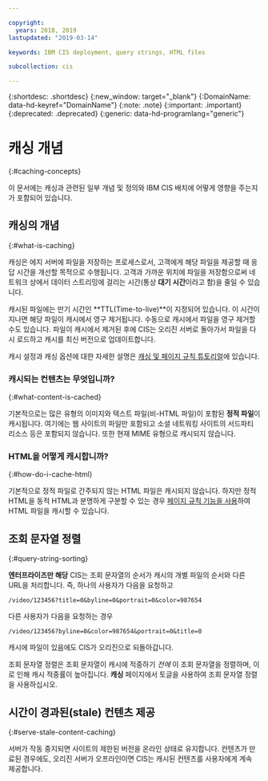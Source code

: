 ```yaml
---

copyright:
  years: 2018, 2019
lastupdated: "2019-03-14"

keywords: IBM CIS deployment, query strings, HTML files

subcollection: cis

---
```


{:shortdesc: .shortdesc}
{:new_window: target="_blank"}
{:DomainName: data-hd-keyref="DomainName"}
{:note: .note}
{:important: .important}
{:deprecated: .deprecated}
{:generic: data-hd-programlang="generic"}

# 캐싱 개념
{:#caching-concepts}

이 문서에는 캐싱과 관련된 일부 개념 및 정의와 IBM CIS 배치에 어떻게 영향을 주는지가 포함되어 있습니다.

## 캐싱의 개념
{:#what-is-caching}

캐싱은 에지 서버에 파일을 저장하는 프로세스로서, 고객에게 해당 파일을 제공할 때 응답 시간을 개선할 목적으로 수행됩니다. 고객과 가까운 위치에 파일을 저장함으로써 네트워크 상에서 데이터 스트리밍에 걸리는 시간(통상 **대기 시간**이라고 함)을 줄일 수 있습니다.

캐시된 파일에는 만기 시간인 **TTL(Time-to-live)**이 지정되어 있습니다. 이 시간이 지나면 해당 파일이 캐시에서 영구 제거됩니다. 수동으로 캐시에서 파일을 영구 제거할 수도 있습니다. 파일이 캐시에서 제거된 후에 CIS는 오리진 서버로 돌아가서 파일을 다시 로드하고 캐시를 최신 버전으로 업데이트합니다.

캐시 설정과 캐싱 옵션에 대한 자세한 설명은 [캐싱 및 페이지 규칙 튜토리얼](/docs/infrastructure/cis?topic=cis-use-page-rules-with-caching)에 있습니다.

### 캐시되는 컨텐츠는 무엇입니까?
{:#what-content-is-cached}

기본적으로는 많은 유형의 이미지와 텍스트 파일(비-HTML 파일)이 포함된 **정적 파일**이 캐시됩니다. 여기에는 웹 사이트의 파일만 포함되고 소셜 네트워킹 사이트의 서드파티 리소스 등은 포함되지 않습니다. 또한 현재 MIME 유형으로 캐시되지 않습니다.

### HTML을 어떻게 캐시합니까? 
{:#how-do-i-cache-html}

기본적으로 정적 파일로 간주되지 않는 HTML 파일은 캐시되지 않습니다. 하지만 정적 HTML을 동적 HTML과 분명하게 구분할 수 있는 경우 [페이지 규칙 기능을 사용](/docs/infrastructure/cis?topic=cis-use-page-rules)하여 HTML 파일을 캐시할 수 있습니다.


## 조회 문자열 정렬
{:#query-string-sorting}

**엔터프라이즈만 해당** CIS는 조회 문자열의 순서가 캐시의 개별 파일의 순서와 다른 URL을 처리합니다. 즉, 하나의 사용자가 다음을 요청하고

`/video/123456?title=0&byline=0&portrait=0&color=987654`

다른 사용자가 다음을 요청하는 경우

`/video/123456?byline=0&color=987654&portrait=0&title=0`

캐시에 파일이 있음에도 CIS가 오리진으로 되돌아갑니다.

조회 문자열 정렬은 조회 문자열이 캐시에 적중하기 _전에_ 이 조회 문자열을 정렬하며, 이로 인해 캐시 적중률이 높아집니다. **캐싱** 페이지에서 토글을 사용하여 조회 문자열 정렬을 사용하십시오.

## 시간이 경과된(stale) 컨텐츠 제공
{:#serve-stale-content-caching}

서버가 작동 중지되면 사이트의 제한된 버전을 온라인 상태로 유지합니다. 컨텐츠가 만료된 경우에도, 오리진 서버가 오프라인이면 CIS는 캐시된 컨텐츠를 사용자에게 계속 제공합니다.
